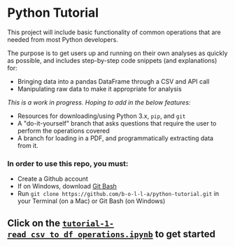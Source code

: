 # Python Tutorial
This project will include basic functionality of common operations that are needed from most Python developers.

The purpose is to get users up and running on their own analyses as quickly as possible, and includes step-by-step code snippets (and explanations) for:

- Bringing data into a pandas DataFrame through a CSV and API call
- Manipulating raw data to make it appropriate for analysis

*This is a work in progress. Hoping to add in the below features:*
- Resources for downloading/using Python 3.x, `pip`, and `git`
- A "do-it-yourself" branch that asks questions that require the user to perform the operations covered
- A branch for loading in a PDF, and programmatically extracting data from it.

### In order to use this repo, you must:
- Create a Github account
- If on Windows, download [Git Bash](https://gitforwindows.org/)
- Run `git clone https://github.com/b-o-l-l-a/python-tutorial.git` in your Terminal (on a Mac) or Git Bash (on Windows)

## Click on the [`tutorial-1-read_csv_to_df_operations.ipynb`](https://github.com/b-o-l-l-a/python-tutorial/blob/step-1-csv/tutorial-1-read_csv_to_df_operations.ipynb) to get started
